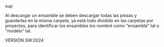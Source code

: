 sup

Al descargar un ensamble se deben descargar todas las piezas y guardarlas en la misma carpeta, ya está todo dividido en las carpetas por proyectos, para identificar los ensambles los nombré como "ensamble" tal o "modelo" tal.

VERSIÓN SW:2024
